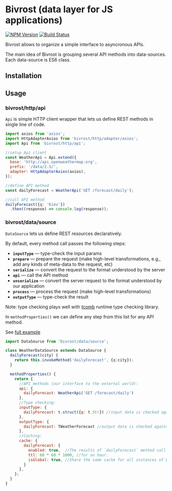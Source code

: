 # Bivrost (data layer for JS applications)

[![NPM Version][npm-image]][npm-url]
[![Build Status][travis-image]][travis-url]

Bivrost allows to organize a simple interface to asyncronous APIs.

The main idea of Bivrost is grouping several API methods into data-sources.
Each data-source is ES6 class.

## Installation

## Usage

### bivrost/http/api

`Api` is simple HTTP client wrapper that lets us define REST methods in single line of code.

```js
import axios from 'axios';
import HttpAdapterAxios from 'bivrost/http/adapter/axios';
import Api from 'bivrost/http/api';

//setup Api client
const WeatherApi = Api.extend({
  base: 'http://api.openweathermap.org',
  prefix: '/data/2.5/',
  adapter: HttpAdapterAxios(axios),
});

//define API method
const dailyForecast = WeatherApi('GET /forecast/daily');

//call API method
dailyForecast({q: 'Kiev'})
  .then((response) => console.log(response));

```

### bivrost/data/source

`DataSource` lets us define REST resources declaratively.

By default, every method call passes the following steps:

 * **`inputType`** — type-check the input params
 * **`prepare`** — prepare the request (make high-level transformations, e.g., add any kinds of meta-data to the request, etc)
 * **`serialize`** — convert the request to the format understood by the server
 * **`api`** — call the API method
 * **`unserialize`** — convert the server request to the format understood by our application
 * **`process`** — process the request (make high-level transformations)
 * **`outputType`** — type-check the result

Note: type checking plays well with [tcomb](http://gcanti.github.io/tcomb/) runtime type checking library.

In `methodProperties()` we can define any step from this list for any API method.

See [full example](https://github.com/frankland/bivrost/tree/master/example/weather/index.js)

```js
import DataSource from 'bivrost/data/source';

class WeatherDataSource extends DataSource {
  dailyForecast(city) {
    return this.invokeMethod('dailyForecast', {q:city});
  }

  methodProperties() {
    return {
      //API methods (our interface to the external world):
      api: {
        dailyForecast: WeatherApi('GET /forecast/daily')
      },
      //Type checking:
      inputType: {
        dailyForecast: t.struct({q: t.Str}) //input data is checked against tcomb structure
      },
      outputType: {
        dailyForecast: TWeatherForecast //output data is checked against tcomb structure
      },
      //Caching:
      cache: {
        dailyForecast: {
          enabled: true,  //The results of `dailyForecast` method call will be cached
          ttl: 60 * 60 * 1000, //for an hour.
          isGlobal: true, //Share the same cache for all instances of WeatherDataSource. (default - no)
        }
      },
    };
  }
}

```



[npm-image]: https://img.shields.io/npm/v/bivrost.svg
[npm-url]: https://npmjs.org/package/bivrost
[travis-image]: https://travis-ci.org/frankland/bivrost.svg?branch=master
[travis-url]: https://travis-ci.org/frankland/bivrost
